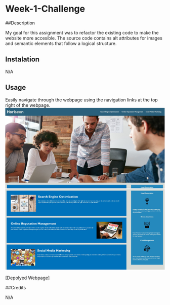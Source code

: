 # Week-1-Challenge

##Description 

My goal for this assignment was to refactor the existing code to make the website more accesible. The source code contains alt attributes for images and semantic elements that follow a logical structure.

## Instalation

N/A

## Usage

Easily navigate through the webpage using the navigation links at the top right of the webpage. 
![Horiseon webpage](https://github.com/jperalta24/Week-1-Challenge/blob/main/Develop/assets/images/Horiseon.jpg)
![Horiseon webpage](https://github.com/jperalta24/Week-1-Challenge/blob/main/Develop/assets/images/Horiseon2.jpg)

[Depolyed Webpage]

##Credits 

N/A

